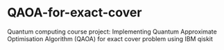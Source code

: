 # QAOA-for-exact-cover
Quantum computing course project: Implementing Quantum Approximate Optimisation Algorithm (QAOA) for exact cover problem using IBM qiskit
